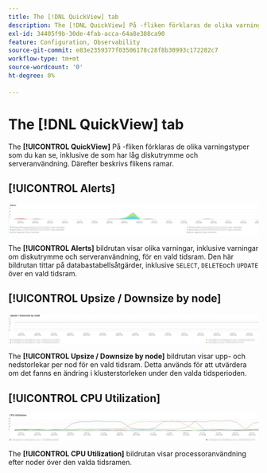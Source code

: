 ```yaml
---
title: The [!DNL QuickView] tab
description: The [!DNL QuickView] På -fliken förklaras de olika varningstyper som du kan se, inklusive de som har låg diskutrymme och serveranvändning.
exl-id: 34405f9b-30de-4fab-acca-64a8e308ca90
feature: Configuration, Observability
source-git-commit: e83e2359377f03506178c28f8b30993c172282c7
workflow-type: tm+mt
source-wordcount: '0'
ht-degree: 0%

---
```


# The [!DNL QuickView] tab

The **[!UICONTROL QuickView]** På -fliken förklaras de olika varningstyper som du kan se, inklusive de som har låg diskutrymme och serveranvändning. Därefter beskrivs flikens ramar.

## [!UICONTROL Alerts]

![Varningar](../../assets/tools/observation-for-adobe-commerce/quickview_alerts.jpg)

The **[!UICONTROL Alerts]** bildrutan visar olika varningar, inklusive varningar om diskutrymme och serveranvändning, för en vald tidsram. Den här bildrutan tittar på databastabellsåtgärder, inklusive `SELECT`, `DELETE`och `UPDATE` över en vald tidsram.

## [!UICONTROL Upsize / Downsize by node]

![Storlek/nedstorlek efter nod](../../assets/tools/observation-for-adobe-commerce/quickview_upsize_by_node.jpg)

The **[!UICONTROL Upsize / Downsize by node]** bildrutan visar upp- och nedstorlekar per nod för en vald tidsram. Detta används för att utvärdera om det fanns en ändring i klusterstorleken under den valda tidsperioden.

## [!UICONTROL CPU Utilization]

![CPU-användning](../../assets/tools/observation-for-adobe-commerce/quickview_cpu.jpg)

The **[!UICONTROL CPU Utilization]** bildrutan visar processoranvändning efter noder över den valda tidsramen.
